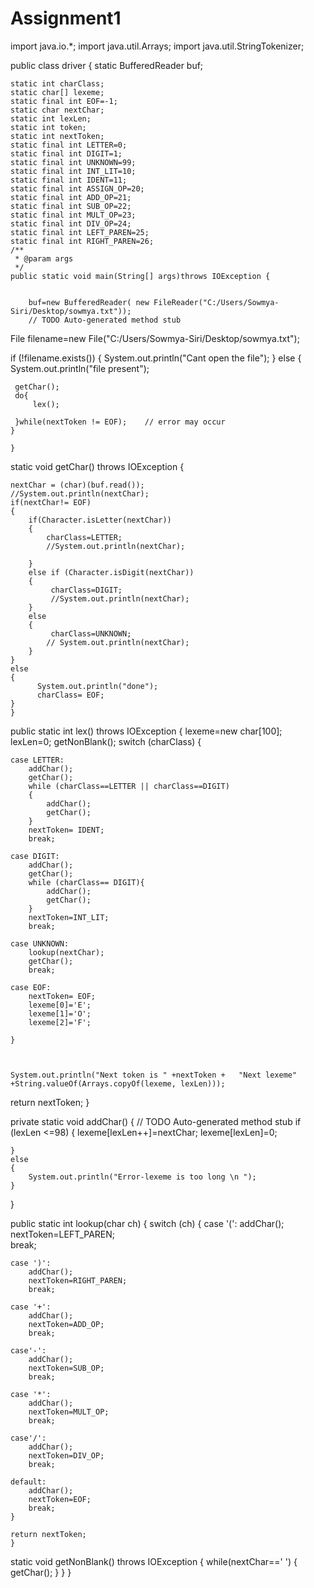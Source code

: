 Assignment1
===========

import java.io.*;
import java.util.Arrays;
import java.util.StringTokenizer;

public class driver {
	static BufferedReader buf;
	
	static int charClass;
	static char[] lexeme;
	static final int EOF=-1;
	static char nextChar;
	static int lexLen;
	static int token;
	static int nextToken;
	static final int LETTER=0;
	static final int DIGIT=1;
	static final int UNKNOWN=99;
	static final int INT_LIT=10;
	static final int IDENT=11;
	static final int ASSIGN_OP=20;
	static final int ADD_OP=21;
	static final int SUB_OP=22;
	static final int MULT_OP=23;
	static final int DIV_OP=24;
	static final int LEFT_PAREN=25;
	static final int RIGHT_PAREN=26;
	/**
	 * @param args
	 */
	public static void main(String[] args)throws IOException {
		
		
		buf=new BufferedReader( new FileReader("C:/Users/Sowmya-Siri/Desktop/sowmya.txt"));
		// TODO Auto-generated method stub

File filename=new File("C:/Users/Sowmya-Siri/Desktop/sowmya.txt");



if (!filename.exists())
{
	System.out.println("Cant open the file");
	}
else
{
	System.out.println("file present");
	
	 getChar();
	 do{
		 lex();
		 
	 }while(nextToken != EOF);    // error may occur
	}
	
	}


static void getChar() throws IOException
{
	
	nextChar = (char)(buf.read());
	//System.out.println(nextChar);
	if(nextChar!= EOF)
	{
		if(Character.isLetter(nextChar))
		{
			charClass=LETTER;
			//System.out.println(nextChar);
			
		}
		else if (Character.isDigit(nextChar))
		{
			 charClass=DIGIT;
			 //System.out.println(nextChar);		
		}
		else
		{
			 charClass=UNKNOWN;
			// System.out.println(nextChar);
		}
	}
	else
	{
	      System.out.println("done");
	      charClass= EOF;
	}
	}


public static int lex() throws IOException 
{
	lexeme=new char[100];
	 lexLen=0;
	getNonBlank();
	switch (charClass) {
	
	case LETTER:
		addChar();
		getChar();
		while (charClass==LETTER || charClass==DIGIT)
		{
			addChar();
			getChar();
		}
		nextToken= IDENT;
		break;
		
	case DIGIT:
		addChar();
		getChar();
		while (charClass== DIGIT){
			addChar();
			getChar();
		}
		nextToken=INT_LIT;
		break;
		
	case UNKNOWN:
		lookup(nextChar);
		getChar();
		break;
		
	case EOF:
		nextToken= EOF;
		lexeme[0]='E';
		lexeme[1]='O';
		lexeme[2]='F';
		
	}
	
	
	
	System.out.println("Next token is " +nextToken +   "Next lexeme" +String.valueOf(Arrays.copyOf(lexeme, lexLen))); 
  return nextToken;
	}


private static void addChar() {
	// TODO Auto-generated method stub
	if (lexLen <=98)
	{
		lexeme[lexLen++]=nextChar;
		lexeme[lexLen]=0;
		
		
	}
	else
	{
		System.out.println("Error-lexeme is too long \n ");
	}
}
	
public static int lookup(char ch)
{
	switch (ch) {
	case '(':
		addChar();
		nextToken=LEFT_PAREN;		
		break;
		
	case ')':
		addChar();
		nextToken=RIGHT_PAREN;
		break;
		
	case '+':
		addChar();
		nextToken=ADD_OP;
		break;
		
	case'-':
		addChar();
		nextToken=SUB_OP;
		break;
		
	case '*':
		addChar();
		nextToken=MULT_OP;
		break;
		
	case'/':
		addChar();
		nextToken=DIV_OP;
		break;
		
	default:
		addChar();
		nextToken=EOF;
		break;
	}
	
	return nextToken;
	}
	
static void getNonBlank() throws IOException
{
	while(nextChar==' ')
	{
		getChar();
	}
	}
}







